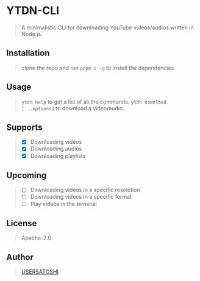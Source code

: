 # YTDN-CLI

> A minimalistic CLI for downloading YouTube videos/audios written in Node.js.

## Installation

> clone the repo and run `pnpm i -g` to install the dependencies.
>

## Usage

> `ytdn help` to get a list of all the commands.
> `ytdn download [...options]` to download a video/audio.

## Supports

> - [x] Downloading videos
> - [x] Downloading audios
> - [x] Downloading playlists

## Upcoming

> - [ ] Downloading videos in a specific resolution
> - [ ] Downloading videos in a specific format
> - [ ] Play videos in the terminal

## License

> Apache-2.0

## Author

> [USERSATOSHI](https://github.com/usersatoshi)
>
